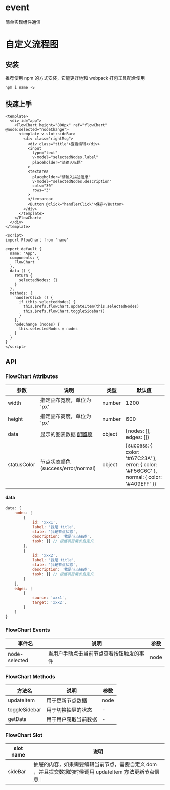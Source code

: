 # event
简单实现组件通信

# 自定义流程图

## 安装

推荐使用 npm 的方式安装，它能更好地和 webpack 打包工具配合使用

`npm i name -S`

## 快速上手

```vue
<template>
  <div id="app">
    <FlowChart height="800px" ref="flowChart" @node:selected="nodeChange">
      <template v-slot:sideBar>
        <div class="rightMsg">
          <div class="title">查看编辑</div>
          <input
            type="text"
            v-model="selectedNodes.label"
            placeholder="请输入标题"
          >
          <textarea
            placeholder="请输入描述信息"
            v-model="selectedNodes.description"
            cols="30"
            rows="3"
          >
          </textarea>
          <Button @click="handlerClick">保存</Button>
        </div>
      </template>
    </FlowChart>
  </div>
</template>

<script>
import FlowChart from 'name'

export default {
  name: 'App',
  components: {
    FlowChart
  },
  data () {
    return {
      selectedNodes: {}
    }
  },
  methods: {
    handlerClick () {
      if (this.selectedNodes) {
        this.$refs.flowChart.updateItem(this.selectedNodes)
        this.$refs.flowChart.toggleSidebar()
      }
    },
    nodeChange (nodes) {
      this.selectedNodes = nodes
    }
  }
}
</script>
```

## API

### FlowChart Attributes

| 参数            | 说明                                                              | 类型   | 默认值 |
| --------------- | ---------------------------------------------------------------- | ------ | ------ |
| width           | 指定画布宽度，单位为 'px'                                           | number | 1200     |
| height          | 指定画布高度，单位为 'px'                                           | number  | 600  |
| data            | 显示的图表数据 [配置项](#data)                                      | object | {nodes: [], edges: []}     |
| statusColor     | 节点状态颜色 (success/error/normal)                            | object | {success: { color:        '#67C23A' }, error: { color: '#F56C6C' }, normal: { color: '#409EFF' }}     |


#### data

```js
data: {
    nodes: [
        {
            id: 'xxx1',
            label: '我是 title',
            state: '我是节点状态',
            description: '我是节点描述',
            task: {} // 根据项目需求自定义
        },
        {
            id: 'xxx2',
            label: '我是 title',
            state: '我是节点状态',
            description: '我是节点描述',
            task: {} // 根据项目需求自定义
        }
    ],
    edges: [
        {
            source: 'xxx1',
            target: 'xxx2',
        }
    ]
}
```

### FlowChart Events

| 事件名           | 说明                                                              | 参数   |
| --------------- | ---------------------------------------------------------------- | ------ |
| node-selected   | 当用户手动点击当前节点查看按钮触发的事件                                | node |

### FlowChart Methods

| 方法名           | 说明                                          | 参数   |
| --------------- | -------------------------------------------- | ------ |
| updateItem      | 用于更新节点数据                                | node |
| toggleSidebar   | 用于切换抽屉的状态                              | - |
| getData         | 用于用户获取当前数据                            | - |


### FlowChart Slot

| slot name       | 说明                                          |
| --------------- | -------------------------------------------- |
| sideBar         | 抽屉的内容，如果需要编辑当前节点，需要自定义 dom ，并且提交数据的时候调用 updateItem 方法更新节点信息｜
